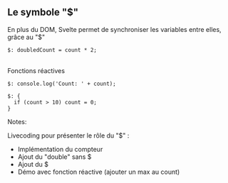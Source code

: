 <!-- .slide: class="with-code-bg-dark" -->

## Le symbole "$"

En plus du DOM, Svelte permet de synchroniser les variables entre elles, grâce au "$"

```svelte
$: doubledCount = count * 2;
```

<br/>Fonctions réactives

<!-- .element: class="fragment" data-fragment-index="1"-->

```svelte
$: console.log('Count: ' + count);
```

<!-- .element: class="fragment" data-fragment-index="1"-->

```svelte
$: {
  if (count > 10) count = 0;
}
```

<!-- .element: class="fragment" data-fragment-index="1"-->

Notes:

Livecoding pour présenter le rôle du "$" :

- Implémentation du compteur
- Ajout du "double" sans $
- Ajout du $
- Démo avec fonction réactive (ajouter un max au count)
